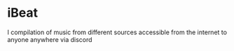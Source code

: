 # iBeat
I compilation of music from different sources
accessible from the internet
to anyone anywhere via discord
